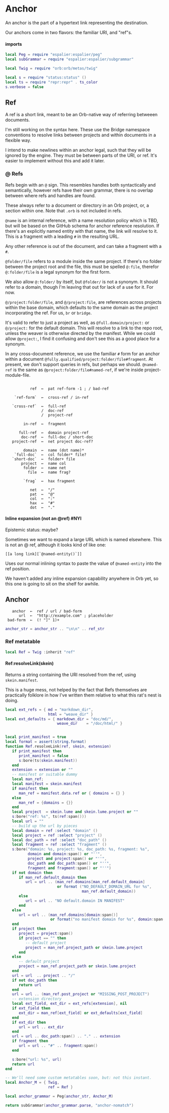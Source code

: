 # Anchor


  An anchor is the part of a hypertext link representing the destination\.

Our anchors come in two flavors: the familiar URI, and "ref"s\.


#### imports

```lua
local Peg = require "espalier:espalier/peg"
local subGrammar = require "espalier:espalier/subgrammar"

local Twig = require "orb:orb/metas/twig"

local s = require "status:status" ()
local ts = require "repr:repr" . ts_color
s.verbose = false
```


## Ref

  A ref is a short link, meant to be an Orb\-native way of referring betweeen
documents\.

I'm still working on the syntax here\.  These use the Bridge namespace
conventions to resolve links between projects and within documents in a
flexible way\.

I intend to make newlines within an anchor legal, such that they will be
ignored by the engine\.  They must be between parts of the URI, or ref\.  It's
easier to implement without this and add it later\.


### @ Refs

Refs begin with an `@` sign\.  This resembles handles both syntactically and
semantically, however refs have their own grammar, there is no overlap between
where refs and handles are found\.

These always refer to a document or directory in an Orb project, or, a section
within one\.  Note that `.orb` is not included in refs\.

`@name` is an internal reference, with a name resolution policy which is TBD,
but will be based on the GitHub schema for anchor reference resolution\.  If
there's an explicitly named entity with that name, the link will resolve to
it\.  This is a fragment with a leading `#` in the resulting URL\.

Any other reference is out of the document, and can take a fragment with a
`#`\.

`@folder/file` refers to a module inside the same project\.  If there's no
folder between the project root and the file, this must be spelled `@:file`,
therefor `@:folder/file` is a legal synonym for the first form\.

We also allow `@:folder/` by itself, but `@folder/` is not a synonym\.  It
should refer to a domain, though I'm leaving that out for lack of a use for
it\.  For now\.

`@/project:folder/file`, and `@/project:file`, are references across projects
within the base domain, which defaults to the same domain as the project
incorporating the ref\.  For us, `br` or `bridge`\.

It's valid to refer to just a project as well, as `@full.domain/project:` or
`@/project:` for the default domain\.  This will resolve to a link to the repo
root, unless the weaver is otherwise directed by the manifest\.  While we
could allow `@project:`, I find it confusing and don't see this as a good
place for a synonym\.

In any cross\-document reference, we use the familiar `#` form for an anchor
within a document `@fully.qualified/project:folder/file#fragment`\.  At
present, we don't support queries in refs, but perhaps we should\.
`@named-ref` is the same as `@project:folder/file#named-ref`, if we're inside
project\-module\-file\.


```peg

           ref  ←  pat ref-form -1 ; / bad-ref

    `ref-form`  ←  cross-ref / in-ref

   `cross-ref`  ←  full-ref
                /  doc-ref
                /  project-ref

        in-ref  ←  fragment

      full-ref  ←  domain project-ref
       doc-ref  ←  full-doc / short-doc
   project-ref  ←  net project doc-ref?

        domain  ←  name (dot name)*
    `full-doc`  ←  col folder* file?
   `short-doc`  ←  folder+ file
       project  ←  name col
        folder  ←  name net
          file  ←  name frag?

        `frag`  ←  hax fragment

           net  ←  "/"
           pat  ←  "@"
           col  ←  ":"
           hax  ←  "#"
           dot  ←  "."

```


#### Inline expansion \(not an @ref\) \#NYI

Epistemic status: maybe?

Sometimes we want to expand a large URL which is named elsewhere\.  This is
not an @ ref, although it looks kind of like one:

```orb
[[a long link][`@named-entity()`]]
```

Uses our normal inlining syntax to paste the value of `@named-entity` into the
ref position\.

We haven't added any inline expansion capability anywhere in Orb yet, so this
one is going to sit on the shelf for awhile\.


## Anchor

```peg
   anchor  ←  ref / url / bad-form
      url  ←  "http://example.com" ; placeholder
 bad-form  ←  (! "]" 1)+
```

```lua
anchor_str = anchor_str .. "\n\n" .. ref_str
```

### Ref metatable

```lua
local Ref = Twig :inherit "ref"
```


#### Ref:resolveLink\(skein\)

  Returns a string containing the URI resolved from the ref, using
`skein.manifest`\.

This is a huge mess, not helped by the fact that Refs themselves are
practically folklore in how I've written them relative to what this rat's
nest is doing\.


```lua
local ext_refs = { md = "markdown_dir",
                   html = "weave_dir" }
local ext_defaults = { markdown_dir = "doc/md/",
                       weave_dir    = "/doc/html/" }


local print_manifest = true
local format = assert(string.format)
function Ref.resolveLink(ref, skein, extension)
   if print_manifest then
      print_manifest = false
      s:bore(ts(skein.manifest))
   end
   extension = extension or ""
   -- manifest or suitable dummy
   local man_ref;
   local manifest = skein.manifest
   if manifest then
      man_ref = manifest.data.ref or { domains = {} }
   else
      man_ref = {domains = {}}
   end
   local project  = skein.lume and skein.lume.project or ""
   s:bore("ref: %s", ts(ref:span()))
   local url = ""
   -- build up the url by pieces
   local domain = ref :select "domain" ()
   local project = ref :select "project" ()
   local doc_path = ref :select "doc_path" ()
   local fragment = ref :select "fragment" ()
   s:bore("domain: %s, project: %s, doc_path: %s, fragment: %s",
          domain and domain:span() or "''",
          project and project:span() or "''",
          doc_path and doc_path:span() or "''",
          fragment and fragment:span() or "''")
   if not domain then
      if man_ref.default_domain then
         url = url .. (man_ref.domains[man_ref.default_domain]
                       or format ("NO_DEFAULT_DOMAIN_URL for %s",
                                  man_ref.default_domain))
      else
         url = url .. "NO default.domain IN MANIFEST"
      end
   else
      url = url .. (man_ref.domains[domain:span()]
                    or format("no manifest domain for %s", domain:span()))
   end
   if project then
      project = project:span()
      if project == "" then
         -- default project
         project = man_ref.project_path or skein.lume.project
      end
   else
      -- default project
      project = man_ref.project_path or skein.lume.project
   end
   url = url  .. project .. "/"
   if not doc_path then
      return url
   end
   url = url .. (man_ref.post_project or "MISSING_POST_PROJECT")
   -- extension directory
   local ext_field, ext_dir = ext_refs[extension], nil
   if ext_field then
      ext_dir = man_ref[ext_field] or ext_defaults[ext_field]
   end
   if ext_dir then
      url = url .. ext_dir
   end
   url = url .. doc_path:span() .. "." .. extension
   if fragment then
      url = url .. "#" .. fragment:span()
   end

   s:bore("url: %s", url)
   return url
end
```

```lua
-- We'll need some custom metatables soon, but: not this instant.
local Anchor_M = { Twig,
                   ref = Ref }

local anchor_grammar = Peg(anchor_str, Anchor_M)

return subGrammar(anchor_grammar.parse, "anchor-nomatch")
```
